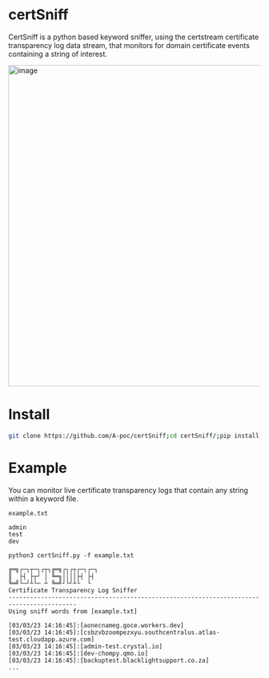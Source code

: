 # certSniff
CertSniff is a python based keyword sniffer, using the certstream certificate transparency log data stream, that monitors for domain certificate events containing a string of interest.

<img width="642" alt="image" src="https://user-images.githubusercontent.com/100603074/222743482-2432f2b3-39af-4cc5-84e1-cb032d73e2a9.png">

# Install
```bash
git clone https://github.com/A-poc/certSniff;cd certSniff/;pip install -r requirements.txt
```

# Example
You can monitor live certificate transparency logs that contain any string within a keyword file.

`example.txt`
```
admin
test
dev
```

`python3 certSniff.py -f example.txt`
```
╔═╗┌─┐┬─┐┌┬┐╔═╗┌┐┌┬┌─┐┌─┐
║  ├┤ ├┬┘ │ ╚═╗││││├┤ ├┤ 
╚═╝└─┘┴└─ ┴ ╚═╝┘└┘┴└  └  
Certificate Transparency Log Sniffer
-----------------------------------------------------------------------------------------
Using sniff words from [example.txt]

[03/03/23 14:16:45]:[aonecnameg.goce.workers.dev]
[03/03/23 14:16:45]:[csbzvbzoompezxyu.southcentralus.atlas-test.cloudapp.azure.com]
[03/03/23 14:16:45]:[admin-test.crystal.io]
[03/03/23 14:16:45]:[dev-chompy.qmo.io]
[03/03/23 14:16:45]:[backuptest.blacklightsupport.co.za]
...
```
